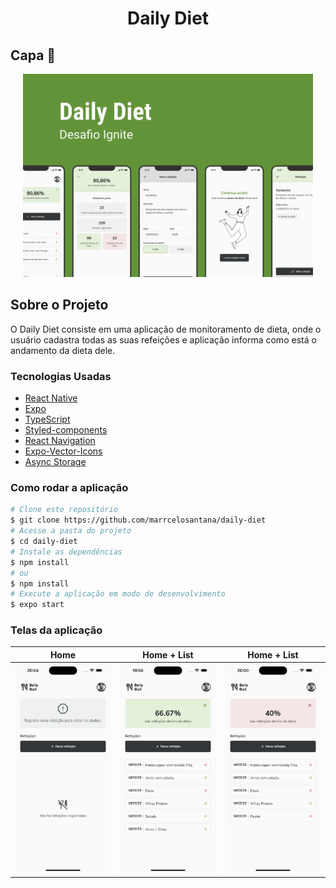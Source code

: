 <h1 style="text-align: center; font-weight: bold;">Daily Diet</h1>

## Capa 📸

<div align="center" >
  <img src="./assets/images/Capa.png" height="325" widht="100%">
</div>

## Sobre o Projeto

O Daily Diet consiste em uma aplicação de monitoramento de dieta, onde o usuário cadastra todas as suas refeições e
aplicação informa como está o andamento da dieta dele.

### Tecnologias Usadas

- [React Native](https://reactnative.dev/)
- [Expo](https://expo.io/)
- [TypeScript](https://www.typescriptlang.org/)
- [Styled-components](https://styled-components.com/)
- [React Navigation](https://reactnavigation.org/)
- [Expo-Vector-Icons](https://icons.expo.fyi/)
- [Async Storage](https://react-native-async-storage.github.io/async-storage/)

### Como rodar a aplicação

```bash
# Clone este repositório
$ git clone https://github.com/marrcelosantana/daily-diet
# Acesse a pasta do projeto
$ cd daily-diet
# Instale as dependências
$ npm install
# ou
$ npm install
# Execute a aplicação em modo de desenvolvimento
$ expo start

```

### Telas da aplicação

|                  Home                  |              Home + List              |               Home + List               |
| :------------------------------------: | :-----------------------------------: | :-------------------------------------: |
| <img src= "./assets/images/Empty.png"> | <img src= "./assets/images/Feed.png"> | <img src= "./assets/images/Feed-2.png"> |
